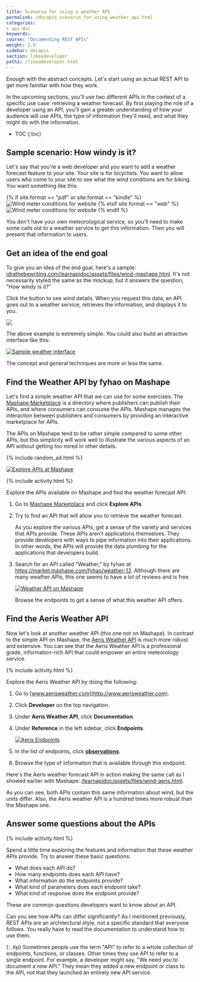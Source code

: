 ```yaml
---
title: Scenario for using a weather API
permalink: /docapis_scenario_for_using_weather_api.html
categories:
- api-doc
keywords:
course: "Documenting REST APIs"
weight: 2.0
sidebar: docapis
section: likeadeveloper
path1: /likeadeveloper.html
---
```


Enough with the abstract concepts. Let's start using an actual REST API to get more familiar with how they work.

In the upcoming sections, you'll use two different APIs in the context of a specific use case: retrieving a weather forecast. By first playing the role of a developer using an API, you'll gain a greater understanding of how your audience will use APIs, the type of information they'll need, and what they might do with the information.

* TOC
{:toc}

## Sample scenario: How windy is it?

Let's say that you're a web developer and you want to add a weather forecast feature to your site. Your site is for bicyclists. You want to allow users who come to your site to see what the wind conditions are for biking. You want something like this:

{% if site.format == "pdf" or site.format == "kindle" %}
<img class="small" src="images/restapi_windycall.png" alt="Wind meter conditions for website" />
{% elsif site.format == "web" %}
<img class="small" src="images/restapi_windycall.svg" alt="Wind meter conditions for website" />
{% endif %}

You don't have your own meteorological service, so you'll need to make some calls out to a weather service to get this information. Then you will present that information to users.

## Get an idea of the end goal

To give you an idea of the end goal, here's a sample: [idrathebewriting.com/learnapidoc/assets/files/wind-mashape.html](http://idratherbewriting.com/learnapidoc/assets/files/wind-mashape.html). It's not necessarily styled the same as the mockup, but it answers the question, "How windy is it?"

Click the button to see wind details. When you request this data, an API goes out to a weather service, retrieves the information, and displays it to you.

<a href="http://idratherbewriting.com/learnapidoc/assets/files/wind-mashape.html" class="noExtIcon"><img src="images/checkwindconditions.png" class="medium" /></a>

The above example is extremely simple. You could also build an attractive interface like this:

<a class="noCrossRef" href="https://weather.yahoo.com/united-states/california/santa-clara-2488836/" class="noExtIcon"><img class="medium" src="images/attractiveinterfaceweather.png" alt="Sample weather interface" /></a>

The concept and general techniques are more or less the same.

## Find the Weather API by fyhao on Mashape

Let's find a simple weather API that we can use for some exercises. The [Mashape Marketplace](https://market.mashape.com/) is a directory where publishers can publish their APIs, and where consumers can consume the APIs. Mashape manages the interaction between publishers and consumers by providing an interactive marketplace for APIs.

The APIs on Mashape tend to be rather simple compared to some other APIs, but this simplicity will work well to illustrate the various aspects of an API without getting too mired in other details.

{% include random_ad.html %}

<a class="noCrossRef" href="https://market.mashape.com/" class="noExtIcon"><img class="medium" src="images/mashape_explore_apis.png" alt="Explore APIs at Mashape" /></a>

{% include activity.html %}

Explore the APIs available on Mashape and find the weather forecast API:

1. Go to [Mashape Marketplace](https://market.mashape.com/) and click **Explore APIs**.
2. Try to find an API that will allow you to retrieve the weather forecast.

    As you explore the various APIs, get a sense of the variety and services that APIs provide. These APIs aren't applications themselves. They provide developers with ways to pipe information into their applications. In other words, the APIs will provide the data plumbing for the applications that developers build.

3. Search for an API called "Weather," by fyhao at <a href="https://market.mashape.com/fyhao/weather-13">https://market.mashape.com/fyhao/weather-13</a>. Although there are many weather APIs, this one seems to have a lot of reviews and is free.

    <a class="noCrossRef" href="https://market.mashape.com/fyhao/weather-13" class="noExtIcon"><img class="medium" src="images/weatherapi_mashape.png" alt="Weather API on Mashape" /></a>

    Browse the endpoints to get a sense of what this weather API offers.

## Find the Aeris Weather API

Now let's look at another weather API (this one not on Mashape). In contrast to the simple API on Mashape, the [Aeris Weather API](http://www.aerisweather.com/) is much more robust and extensive. You can see that the Aeris Weather API is a professional grade, information-rich API that could empower an entire meteorology service.

{% include activity.html %}

Explore the Aeris Weather API by doing the following:

1. Go to [www.aerisweather.com](http://www.aerisweather.com).
2. Click **Developer** on the top navigation.  
3. Under **Aeris Weather API**, click **Documentation**.
3. Under **Reference** in the left sidebar, click **Endpoints**.

	<a  class="noCrossRef" href="http://www.aerisweather.com/support/docs/api/reference/endpoints/" class="noExtIcon"><img class="medium" src="images/aerisendpoints.png" alt="Aeris Endpoints" /></a>

4. In the list of endpoints, click **[observations](https://www.aerisweather.com/support/docs/api/reference/endpoints/observations/)**.
5. Browse the type of information that is available through this endpoint.

Here's the Aeris weather forecast API in action making the same call as I showed earlier with Mashape: <a href="http://idratherbewriting.com/learnapidoc/assets/files/wind-aeris.html" alt="Aeris example">/learnapidoc/assets/files/wind-aeris.html</a>.

As you can see, both APIs contain this same information about wind, but the units differ. Also, the Aeris weather API is a hundred times more robust than the Mashape one.  

## Answer some questions about the APIs

{% include activity.html %}

Spend a little time exploring the features and information that these weather APIs provide. Try to answer these basic questions:

* What does each API do?
* How many endpoints does each API have?
* What information do the endpoints provide?
* What kind of parameters does each endpoint take?
* What kind of response does the endpoint provide?

These are common questions developers want to know about an API.

Can you see how APIs can differ significantly? As I mentioned previously, REST APIs are an architectural style, not a specific standard that everyone follows. You really have to read the documentation to understand how to use them.

{: .tip}
Sometimes people use the term \"API\" to refer to a whole collection of endpoints, functions, or classes. Other times they use API to refer to a single endpoint. For example, a developer might say, \"We need you to document a new API.\" They mean they added a new endpoint or class to the API, not that they launched an entirely new API service.
